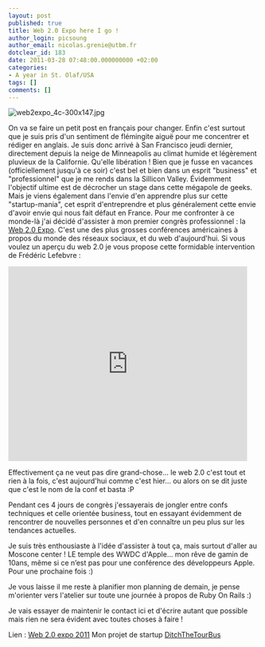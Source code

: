 ```yaml
---
layout: post
published: true
title: Web 2.0 Expo here I go !
author_login: picsoung
author_email: nicolas.grenie@utbm.fr
dotclear_id: 183
date: 2011-03-28 07:48:00.000000000 +02:00
categories:
- A year in St. Olaf/USA
tags: []
comments: []
---
```

<p><img src="/public/illus_billets/web2expo_4c-300x147.jpg" alt="web2expo_4c-300x147.jpg" style="display:block; margin:0 auto;" title="web2expo_4c-300x147.jpg, mar. 2011" /></p>


<p>On va se faire un petit post en français pour changer. Enfin c'est surtout que je suis pris d'un sentiment de flémingite aiguë pour me concentrer et rédiger en anglais.
Je suis donc arrivé à San Francisco jeudi dernier, directement depuis la neige de Minneapolis au climat humide et légèrement pluvieux de la Californie. Qu'elle libération !
Bien que je fusse en vacances (officiellement jusqu'à ce soir) c'est bel et bien dans un esprit "business" et "professionnel" que je me rends dans la Sillicon Valley.
Évidemment l'objectif ultime est de décrocher un stage dans cette mégapole de geeks. Mais je viens également dans l'envie d'en apprendre plus sur cette "startup-mania", cet esprit d'entreprendre et plus généralement cette envie d'avoir envie qui nous fait défaut en France.
Pour me confronter à ce monde-là j'ai décidé d'assister à mon premier congrès professionnel : la <a href="http://www.web2expo.com/webexsf2011" hreflang="en">Web 2.0 Expo</a>. C'est une des plus grosses conférences américaines à propos du monde des réseaux sociaux, et du web d'aujourd'hui. Si vous voulez un aperçu du web 2.0 je vous propose cette formidable intervention de Frédéric Lefebvre :</p>


<iframe title="YouTube video player" width="480" height="390" src="http://www.youtube.com/embed/xQF5BJMRQkw" frameborder="0" allowfullscreen></iframe>




<p>Effectivement ça ne veut pas dire grand-chose… le web 2.0 c'est tout et rien à la fois, c'est aujourd'hui comme c'est hier… ou alors on se dit juste que c'est le nom de la conf et basta :P</p>


<p>Pendant ces 4 jours de congrès j'essayerais de jongler entre confs techniques et celle orientée business, tout en essayant évidemment de rencontrer de nouvelles personnes et d'en connaître un peu plus sur les tendances actuelles.</p>


<p>Je suis très enthousiaste à l'idée d'assister à tout ça, mais surtout d'aller au Moscone center ! LE temple des WWDC d'Apple… mon rêve de gamin de 10ans, même si ce n’est pas pour une conférence des développeurs Apple. Pour une prochaine fois :)</p>


<p>Je vous laisse il me reste à planifier mon planning de demain, je pense m'orienter vers l'atelier sur toute une journée à propos de Ruby On Rails :)</p>


<p>Je vais essayer de maintenir le contact ici et d'écrire autant que possible mais rien ne sera évident avec toutes choses à faire !</p>


<p>Lien&nbsp;: <a href="http://www.web2expo.com/webexsf2011">Web 2.0 expo 2011</a>
Mon projet de startup <a href="http://DitchTheTourBus.com">DitchTheTourBus</a></p>
